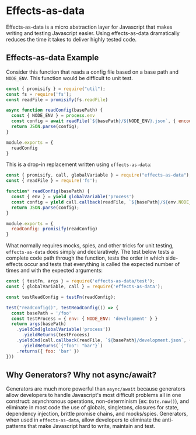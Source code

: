 # Effects-as-data

Effects-as-data is a micro abstraction layer for Javascript that makes writing and testing Javascript easier.  Using effects-as-data dramatically reduces the time it takes to deliver highly tested code.

## Effects-as-data Example

Consider this function that reads a config file based on a base path and `NODE_ENV`.  This function would be difficult to unit test.

```js
const { promisify } = require("util");
const fs = require('fs');
const readFile = promisify(fs.readFile)

async function readConfig(basePath) {
  const { NODE_ENV } = process.env
  const config = await readFile(`${basePath}/${NODE_ENV}.json`, { encoding: 'utf8' });
  return JSON.parse(config);
}

module.exports = {
  readConfig
}

```

This is a drop-in replacement written using `effects-as-data`:

```js
const { promisify, call, globalVariable } = require("effects-as-data");
const { readFile } = require('fs');

function* readConfig(basePath) {
  const { env } = yield globalVariable('process')
  const config = yield call.callback(readFile, `${basePath}/${env.NODE_ENV}.json`, { encoding: 'utf8' });
  return JSON.parse(config);
}

module.exports = {
  readConfig: promisify(readConfig)
}
```
What normally requires mocks, spies, and other tricks for unit testing, `effects-as-data` does simply and declaratively.  The test below tests a complete code path through the function, tests the order in which side-effects occur and tests that everything is called the expected number of times and with the expected arguments:

```js
const { testFn, args } = require('effects-as-data/test');
const { globalVariable, call } = require('effects-as-data');

const testReadConfig = testFn(readConfig);

test("readConfig()", testReadConfig(() => {
  const basePath = '/foo'
  const testProcess = { env: { NODE_ENV: 'development' } }
  return args(basePath)
    .yieldCmd(globalVariable('process'))
      .yieldReturns(testProcess)
    .yieldCmd(call.callback(readFile, `${basePath}/development.json`, { encoding: 'utf8' }))
      .yieldReturns(`{"foo": "bar"}`)
    .returns({ foo: 'bar' })
}))
```

## Why Generators?  Why not async/await?
Generators are much more powerful than `async/await` because generators allow developers to handle Javascript's most difficult problems all in one construct: asynchronous operations, non-determinism (ex: `Date.now()`), and  eliminate in most code the use of globals, singletons, closures for state, dependency injection, brittle promise chains, and mocks/spies.  Generators, when used in `effects-as-data`, allow developers to eliminate the anti-patterns that make Javascript hard to write, maintain and test.
